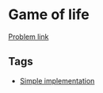 # Game of life

[Problem link](https://leetcode.com/problems/game-of-life)

## Tags

* [Simple implementation](/README.md#Simple_implementation)
